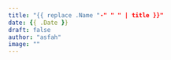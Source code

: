 ```yaml
---
title: "{{ replace .Name "-" " " | title }}"
date: {{ .Date }}
draft: false
author: "asfah"
image: ""
---
```


